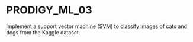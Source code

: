 # PRODIGY_ML_03
Implement a support vector machine (SVM) to classify images of cats and dogs from the Kaggle dataset.
